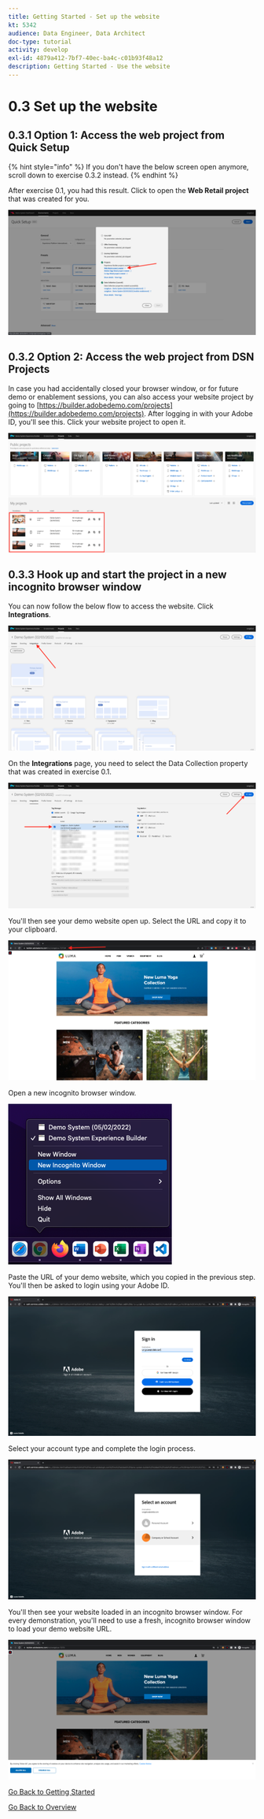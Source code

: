 ```yaml
---
title: Getting Started - Set up the website
kt: 5342
audience: Data Engineer, Data Architect
doc-type: tutorial
activity: develop
exl-id: 4879a412-7bf7-40ec-ba4c-c01b93f48a12
description: Getting Started - Use the website
---
```


# 0.3 Set up the website

## 0.3.1 Option 1: Access the web project from Quick Setup

{% hint style="info" %}
If you don't have the below screen open anymore, scroll down to exercise 0.3.2 instead.
{% endhint %}

After exercise 0.1, you had this result. Click to open the **Web Retail project** that was created for you.

![DSN](../images/dsn5a.png)

## 0.3.2 Option 2: Access the web project from DSN Projects

In case you had accidentally closed your browser window, or for future demo or enablement sessions, you can also access your website project by going to [https://builder.adobedemo.com/projects](https://builder.adobedemo.com/projects). After logging in with your Adobe ID, you'll see this. Click your website project to open it.

![DSN](../images/web8.png)

## 0.3.3 Hook up and start the project in a new incognito browser window

You can now follow the below flow to access the website. Click **Integrations**.

![DSN](../images/web1.png)

On the **Integrations** page, you need to select the Data Collection property that was created in exercise 0.1.

![DSN](../images/web2.png)

You'll then see your demo website open up. Select the URL and copy it to your clipboard.

![DSN](../images/web3.png)

Open a new incognito browser window.

![DSN](../images/web4.png)

Paste the URL of your demo website, which you copied in the previous step. You'll then be asked to login using your Adobe ID.

![DSN](../images/web5.png)

Select your account type and complete the login process.

![DSN](../images/web6.png)

You'll then see your website loaded in an incognito browser window. For every demonstration, you'll need to use a fresh, incognito browser window to load your demo website URL.

![DSN](../images/web7.png)

[Go Back to Getting Started](./)

[Go Back to Overview](../)
